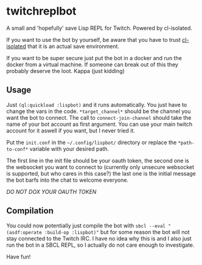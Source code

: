 # twitchreplbot
A small and 'hopefully' save Lisp REPL for Twitch. Powered by cl-isolated.

If you want to use the bot by yourself, be aware that you have to trust [cl-isolated](https://github.com/kanru/cl-isolated) that it is an actual save environment. 

If you want to be super secure just put the bot in a docker and run the docker from a virtual machine. If someone can break out of this they probably deserve the loot. Kappa (just kidding)

## Usage

Just `(ql:quickload :lispbot)` and it runs automatically. You just have to change the vars in the code. `*target_channel*` should be the channel you want the bot to connect. The call to `connect-join-channel` should take the name of your bot account as first argument. You can use your main twitch account for it aswell if you want, but I never tried it.

Put the `init.conf` in the `~/.config/lispbot/` directory or replace the `*path-to-conf*` variable with your desired path.

The first line in the init file should be your oauth token, the second one is the websocket you want to connect to (currently only unsecure websocket is supported, but who cares in this case?) the last one is the initial message the bot barfs into the chat to welcome everyone.

*DO NOT DOX YOUR OAUTH TOKEN*

## Compilation

You could now potentially just compile the bot with `sbcl --eval "(asdf:operate :build-op :lispbot)"` but for some reason the bot will not stay connected to the Twitch IRC. I have no idea why this is and I also just run the bot in a SBCL REPL, so I actually do not care enough to investigate.

Have fun!


